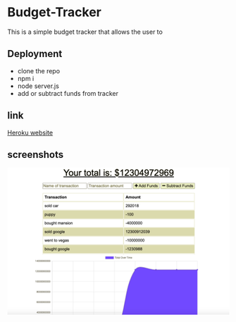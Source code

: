 # Budget-Tracker
This is a simple budget tracker that allows the user to 
## Deployment
* clone the repo
* npm i
* node server.js
* add or subtract funds from tracker


## link
[Heroku website](https://budget-tracker950.herokuapp.com/)



## screenshots

 ![Screenshots](./assets/screenshot1.png)